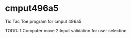 # cmput496a5
Tic Tac Toe program for cmput 496a5

TODO:
1:Computer move
2:Input validation for user selection
